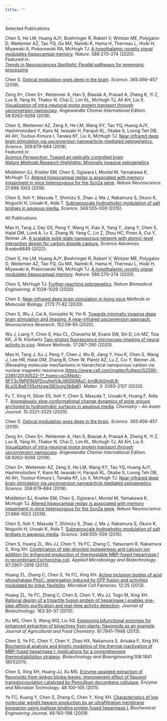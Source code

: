 ```yaml
---
title: ""

---
```


<div class="text-primary-500 text-2xl"> Selected Publications </div>
<div class="border-b-1 py-1"></div>

Chen S, He LM, Huang AJY, Boehringer R, Robert V, Wintzer ME, Polygalov D, Weitemier AZ, Tao YQ, Gu MX, 
Namiki K, Hama H, Therreau L, Hioki H, Miyawaki A, Piskorowski RA, McHugh TJ. 
[A hypothalamic novelty signal modulates hippocampal memory](https://www.nature.com/articles/s41586-020-2771-1). 
*Nature*. 586:270–274 (2020).
<br/>
<span class="text-neutral-900">
Featured in: <br/>
<a href="https://www.sciencedirect.com/science/article/abs/pii/S0166223620302654" class="text-neutral-900">*Trends in Neurosciences* Spotlight: Parallel pathways for mnemonic processing</a>
</span>

Chen S. 
[Optical modulation goes deep in the brain](https://www.science.org/doi/10.1126/science.aay4350?url_ver=Z39.88-2003&rfr_id=ori:rid:crossref.org&rfr_dat=cr_pub%20%200pubmed). 
*Science*. 365:456–457 (2019).

Zeng X*, Chen S*, Weitemier A, Han S, Blasiak A, Prasad A, Zheng K, Yi Z, Luo B, Yang IH, Thakor N, Chai C, Lim 
KL, McHugh TJ, All AH, Liu X. 
[Visualization of intra-neuronal motor protein transport through upconversion nanoscopy](https://onlinelibrary.wiley.com/doi/10.1002/anie.201904208). 
*Angewandte Chemie International Edition*. 58:9262–9268 (2019).

Chen S, Weitemier AZ, Zeng X, He LM, Wang XY, Tao YQ, Huang AJY, Hashimotodani Y, Kano M, Iwasaki H, Parajuli 
KL, Okabe S, Loong Teh DB, All AH, Tsutsui-Kimura I, Tanaka KF, Liu X, McHugh TJ. 
[Near-infrared deep brain stimulation via upconversion nanoparticle-mediated optogenetics.](https://www.science.org/doi/10.1126/science.aaq1144)
*Science*. 359:679–684 (2018).
<br/>
<span class="text-neutral-900">
Featured in: <br/>
<a href="https://www.science.org/doi/10.1126/science.aar7379?url_ver=Z39.88-2003&rfr_id=ori:rid:crossref.org&rfr_dat=cr_pub%20%200pubmed" class="text-neutral-900">
    *Science Perspective*: Toward an optically controlled brain
</a>
<br>
<a href="https://www.nature.com/articles/nmeth.4654" class="text-neutral-900">
    *Nature Methods* Research Highlights: Minimally invasive optogenetics
</a>
</span>

Middleton SJ, Kneller EM, Chen S, Ogiwara I, Montal M, Yamakawa K, McHugh TJ. 
[Altered hippocampal replay is associated with memory impairment in mice heterozygous for the Scn2a gene](https://www.nature.com/articles/s41593-018-0163-8). 
*Nature Neuroscience*. 21:996
1003 (2018).

Chen S, Itoh Y, Masuda T, Shimizu S, Zhao J, Ma J, Nakamura S, Okuro K, Noguchi H, Uosaki K, Aida T. 
[Subnanoscale hydrophobic modulation of salt bridges in aqueous media.](https://www.science.org/doi/10.1126/science.aaa7532)
*Science*. 348:555–559 (2015).





<div class="text-primary-500 text-2xl pt-12"> All Publications </div>
<div class="border-b-1 py-1"></div>

Mao H, Tang J, Day GS, Peng Y, Wang H, Xiao X, Yang Y, Jiang Y, Chen S, Halat DM, Lund A, Lv X, Zhang W, Yang C, 
Lin Z, Zhou HC, Pines A, Cui Y, Reimer JA. 
[A scalable solid-state nanoporous network with atomic-level interaction design for carbon dioxide capture.](https://www.science.org/doi/10.1126/sciadv.abo6849)
*Science Advances*. 8:eabo6849 (2022).

Chen S, He LM, Huang AJY, Boehringer R, Robert V, Wintzer ME, Polygalov D, Weitemier AZ, 
Tao YQ, Gu MX, Namiki K, Hama H, Therreau L, Hioki H, Miyawaki A, Piskorowski RA, McHugh TJ. 
[A hypothalamic novelty signal modulates hippocampal memory](https://www.nature.com/articles/s41586-020-2771-1).
*Nature*. 586:270–274 (2020).

Chen S, McHugh TJ. 
[Further-reaching optogenetics](https://www.nature.com/articles/s41551-020-00648-y). 
*Nature Biomedical Engineering*. 4:1028-1029 (2020). 

Chen S. 
[Near-infrared deep brain stimulation in living mice](https://link.springer.com/protocol/10.1007/978-1-0716-0755-8_4)
*Methods in Molecular Biology*. 2173:71-82 (2020). 

Chen S, Wu J, Cai A, Gonzalez N, Yin R. 
[Towards minimally invasive deep brain stimulation and imaging: A near-infrared upconversion approach.](https://www.sciencedirect.com/science/article/abs/pii/S0168010220300171?via%3Dihub)
*Neuroscience Research*. 152:59–65 (2020). 

Wu J, Liang Y, Chen S, Hsu CL, Chavarha M, Evans SW, Shi D, Lin MZ, Tsia KK, Ji N. Kilohertz
[Two-photon fluorescence microscopy imaging of neural activity in vivo](https://www.nature.com/articles/s41592-020-0762-7).
*Nature Methods*. 17:287–290 (2020). 

Mao H, Tang J, Xu J, Peng Y, Chen J, Wu B, Jiang Y, Hou K, Chen S, Wang J, Lee HR, Halat DM, 
Zhang B, Chen W, Plantz AZ, Lu Z, Cui Y, Reimer JA. 
[Revealing molecular mechanisms in hierarchical nanoporous carbon via nuclear magnetic resonance.(https://www.cell.com/matter/fulltext/S2590-2385(20)30522-1?_hsenc=p2ANqtz-9FY3v1NP61NXPDvuHpfUkJWS90MuC-kmBUk0rodLK-8Lq3LRq8Y55vHzgw38Osyjg3b9aK).
*Matter. 3*: 2093–2107 (2020). 

Fu T, Xing H, Silver ES, Itoh Y, Chen S, Masuda T, Uosaki K, Huang F, Aida T. 
[Anomalously slow conformational change dynamics of polar groups anchored to hydrophobic surfaces in aqueous media](https://aces.onlinelibrary.wiley.com/doi/abs/10.1002/asia.202000742).
*Chemistry – An Asian Journal*. 15:3321–3325 (2020). 

Chen S. 
[Optical modulation goes deep in the brain](https://www.science.org/doi/full/10.1126/science.aay4350). 
*Science*. 365:456–457 (2019). 

Zeng X*, Chen S*, Weitemier A, Han S, Blasiak A, Prasad A, Zheng K, Yi Z, Luo B, Yang IH, 
Thakor N, Chai C, Lim KL, McHugh TJ, All AH, Liu X. 
[Visualization of intra-neuronal motor protein transport through upconversion nanoscopy](https://onlinelibrary.wiley.com/doi/abs/10.1002/ange.201904208). 
*Angewandte Chemie International Edition*. 58:9262–9268 (2019). 

Chen S*, Weitemier AZ, Zeng X, He LM, Wang XY, Tao YQ, Huang AJY, Hashimotodani Y, 
Kano M, Iwasaki H, Parajuli KL, Okabe S, Loong Teh DB, All AH, Tsutsui-Kimura I, Tanaka KF, 
Liu X, McHugh TJ. 
[Near-infrared deep brain stimulation via upconversion nanoparticle mediated optogenetics](https://www.science.org/doi/full/10.1126/science.aaq1144). 
*Science*. 359:679–684 (2018). 

Middleton SJ, Kneller EM, Chen S, Ogiwara I, Montal M, Yamakawa K, McHugh TJ. 
[Altered hippocampal replay is associated with memory impairment in mice heterozygous for the Scn2a gene](https://www.nature.com/articles/s41593-018-0163-8). 
*Nature Neuroscience*. 21:996–1003 (2018). 

Chen S, Itoh Y, Masuda T, Shimizu S, Zhao J, Ma J, Nakamura S, Okuro K, Noguchi H, Uosaki K, Aida T. 
[Subnanoscale hydrophobic modulation of salt bridges in aqueous media](https://www.science.org/doi/full/10.1126/science.aaa7532). 
*Science*. 348:555–559 (2015). 

Chen S, Huang ZL, Wu JJ, Chen Y, Ye FC, Zhang C, Yatsunami R, Nakamura S, Xing XH. 
[Combination of site-directed mutagenesis and calcium ion addition for enhanced production of thermostable MBP-fused heparinase I in recombinant Escherichia coli](https://link.springer.com/article/10.1007/s00253-012-4145-6). 
*Applied Microbiology and Biotechnology*. 97:2907–2916 (2013). 

Huang ZL, Zhang C, Chen S, Ye FC, Xing XH. 
[Active inclusion bodies of acid phosphatase PhoC: aggregation induced by GFP fusion and activities modulated by linker flexibility](https://link.springer.com/article/10.1186/1475-2859-12-25). 
*Microbial Cell Factories*. 12:25 (2013). 

Huang ZL, Ye FC, Zhang C, Chen S, Chen Y, Wu JJ, Togo M, Xing XH. 
[Rational design of a tripartite fusion protein of heparinase I enables one-step affinity purification and real-time activity detection](https://www.sciencedirect.com/science/article/abs/pii/S0168165612006700). 
*Journal of Biotechnology*. 163:30–37 (2013). 

Xu MS, Chen S, Wang WQ, Liu SQ. 
[Employing bifunctional enzymes for enhanced extraction of bioactives from plants: flavonoids as an example](https://pubs.acs.org/doi/abs/10.1021/jf402125y). 
*Journal of Agricultural and Food Chemistry*. 61:7941–7948 (2013). 

Chen S, Ye FC, Chen Y, Chen Y, Zhao HX, Nakamura S, Arisaka F, Xing XH. 
[Biochemical analysis and kinetic modeling of the thermal inactivation of MBP-fused heparinase I: implications for a comprehensive thermostabiliztion strategy](https://analyticalsciencejournals.onlinelibrary.wiley.com/doi/abs/10.1002/bit.23144). 
*Biotechnology and Bioengineering*.108:1841
1851(2011). 

Chen S, Xing XH, Huang JJ, Xu MS. 
[Enzyme-assisted extraction of flavonoids from ginkgo biloba leaves: improvement effect of flavonol transglycosylation catalyzed by Penicillium decumbens cellulase](https://www.sciencedirect.com/science/article/abs/pii/S0141022910002103).
*Enzyme and Microbial Technology*. 48:100–105 (2011). 

Ye FC, Kuang Y, Chen S, Zhang C, Chen Y, Xing XH. 
[Characteristics of low molecular weight heparin production by an ultrafiltration membrane bioreactor using maltose binding protein fused heparinase I.](https://www.sciencedirect.com/science/article/abs/pii/S1369703X09001545)
*Biochemical Engineering Journal*. 46:193–198 (2009).